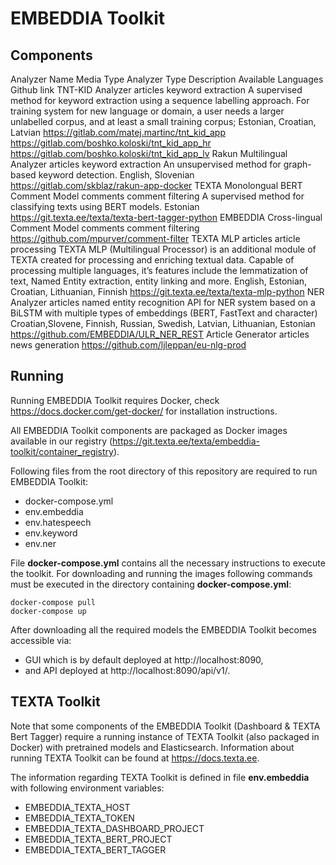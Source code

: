 # EMBEDDIA Toolkit

## Components

Analyzer Name	Media Type	Analyzer Type	Description	Available Languages	Github link
TNT-KID Analyzer	articles	keyword extraction	A supervised method for keyword extraction using a sequence labelling approach. For training  system for new language or domain, a user needs a larger unlabelled corpus, and at least a small training corpus;	Estonian, Croatian, Latvian	https://gitlab.com/matej.martinc/tnt_kid_app https://gitlab.com/boshko.koloski/tnt_kid_app_hr https://gitlab.com/boshko.koloski/tnt_kid_app_lv
Rakun Multilingual Analyzer	articles	keyword extraction	An unsupervised method for graph-based keyword detection.	English, Slovenian	https://gitlab.com/skblaz/rakun-app-docker
TEXTA Monolongual BERT Comment Model	comments	comment filtering	A supervised method for classifying texts using BERT models.	Estonian	https://git.texta.ee/texta/texta-bert-tagger-python
EMBEDDIA Cross-lingual Comment Model	comments	comment filtering			https://github.com/mpurver/comment-filter
TEXTA MLP	articles	article processing	TEXTA MLP (Multilingual Processor) is an additional module of TEXTA created for processing and enriching textual data. Capable of processing multiple languages, it’s features include the lemmatization of text, Named Entity extraction, entity linking and more.	English, Estonian, Croatian, Lithuanian, Finnish	https://git.texta.ee/texta/texta-mlp-python
NER Analyzer	articles	named entity recognition	API for NER system based on a BiLSTM with multiple types of embeddings (BERT, FastText and character)	Croatian,Slovene, Finnish, Russian, Swedish, Latvian, Lithuanian, Estonian	https://github.com/EMBEDDIA/ULR_NER_REST
Article Generator	articles	news generation			https://github.com/ljleppan/eu-nlg-prod

## Running

Running EMBEDDIA Toolkit requires Docker, check https://docs.docker.com/get-docker/ for installation instructions.

All EMBEDDIA Toolkit components are packaged as Docker images available in our registry (https://git.texta.ee/texta/embeddia-toolkit/container_registry).

Following files from the root directory of this repository are required to run EMBEDDIA Toolkit:
* docker-compose.yml
* env.embeddia
* env.hatespeech
* env.keyword
* env.ner

File **docker-compose.yml** contains all the necessary instructions to execute the toolkit. For downloading and running the images following commands must be executed in the directory containing **docker-compose.yml**:

```
docker-compose pull
docker-compose up
```
After downloading all the required models the EMBEDDIA Toolkit becomes accessible via:

* GUI which is by default deployed at http://localhost:8090,
* and API deployed at http://localhost:8090/api/v1/.

## TEXTA Toolkit
Note that some components of the EMBEDDIA Toolkit (Dashboard & TEXTA Bert Tagger) require a running instance of TEXTA Toolkit (also packaged in Docker) with pretrained models and Elasticsearch. Information about running TEXTA Toolkit can be found at https://docs.texta.ee.

The information regarding TEXTA Toolkit is defined in file **env.embeddia** with following environment variables:

* EMBEDDIA_TEXTA_HOST
* EMBEDDIA_TEXTA_TOKEN
* EMBEDDIA_TEXTA_DASHBOARD_PROJECT
* EMBEDDIA_TEXTA_BERT_PROJECT
* EMBEDDIA_TEXTA_BERT_TAGGER

